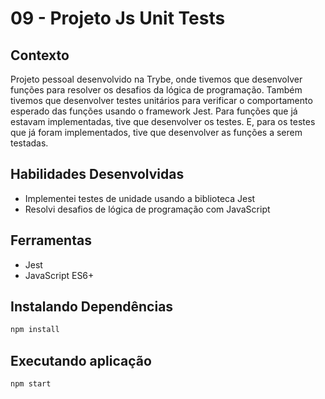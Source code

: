  # 09 - Projeto Js Unit Tests

## Contexto

Projeto pessoal desenvolvido na Trybe, onde tivemos que desenvolver funções para resolver os desafios da lógica de programação.
Também tivemos que desenvolver testes unitários para verificar o comportamento esperado das funções usando o framework Jest. Para funções que já estavam implementadas, tive que desenvolver os testes. E, para os testes que já foram implementados, tive que desenvolver as funções a serem testadas.

## Habilidades Desenvolvidas

* Implementei testes de unidade usando a biblioteca Jest
* Resolvi desafios de lógica de programação com JavaScript

## Ferramentas

* Jest
* JavaScript ES6+

## Instalando Dependências

``` bash
npm install
``` 

## Executando aplicação

  ``` bash
  npm start
  ```
